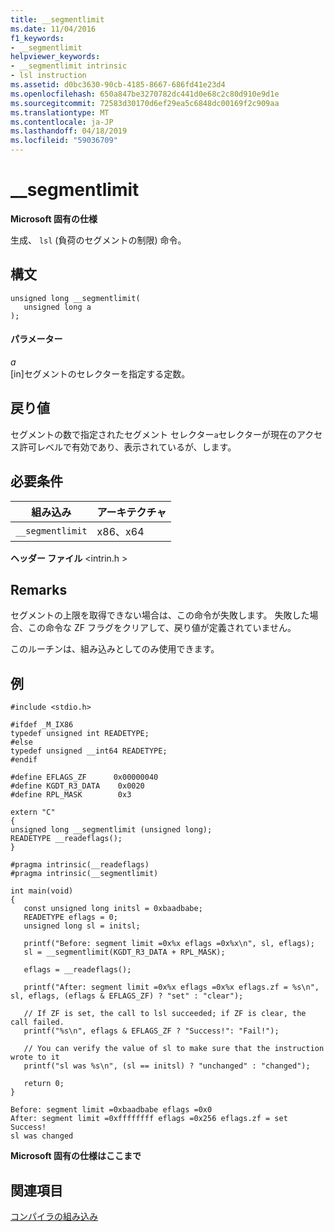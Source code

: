```yaml
---
title: __segmentlimit
ms.date: 11/04/2016
f1_keywords:
- __segmentlimit
helpviewer_keywords:
- __segmentlimit intrinsic
- lsl instruction
ms.assetid: d0bc3630-90cb-4185-8667-686fd41e23d4
ms.openlocfilehash: 650a847be3270782dc441d0e68c2c80d910e9d1e
ms.sourcegitcommit: 72583d30170d6ef29ea5c6848dc00169f2c909aa
ms.translationtype: MT
ms.contentlocale: ja-JP
ms.lasthandoff: 04/18/2019
ms.locfileid: "59036709"
---
```

# <a name="segmentlimit"></a>__segmentlimit

**Microsoft 固有の仕様**

生成、 `lsl` (負荷のセグメントの制限) 命令。

## <a name="syntax"></a>構文

```
unsigned long __segmentlimit(
   unsigned long a
);
```

#### <a name="parameters"></a>パラメーター

*a*<br/>
[in]セグメントのセレクターを指定する定数。

## <a name="return-value"></a>戻り値

セグメントの数で指定されたセグメント セレクター`a`セレクターが現在のアクセス許可レベルで有効であり、表示されているが、します。

## <a name="requirements"></a>必要条件

|組み込み|アーキテクチャ|
|---------------|------------------|
|`__segmentlimit`|x86、x64|

**ヘッダー ファイル** \<intrin.h >

## <a name="remarks"></a>Remarks

セグメントの上限を取得できない場合は、この命令が失敗します。 失敗した場合、この命令な ZF フラグをクリアして、戻り値が定義されていません。

このルーチンは、組み込みとしてのみ使用できます。

## <a name="example"></a>例

```
#include <stdio.h>

#ifdef _M_IX86
typedef unsigned int READETYPE;
#else
typedef unsigned __int64 READETYPE;
#endif

#define EFLAGS_ZF      0x00000040
#define KGDT_R3_DATA    0x0020
#define RPL_MASK        0x3

extern "C"
{
unsigned long __segmentlimit (unsigned long);
READETYPE __readeflags();
}

#pragma intrinsic(__readeflags)
#pragma intrinsic(__segmentlimit)

int main(void)
{
   const unsigned long initsl = 0xbaadbabe;
   READETYPE eflags = 0;
   unsigned long sl = initsl;

   printf("Before: segment limit =0x%x eflags =0x%x\n", sl, eflags);
   sl = __segmentlimit(KGDT_R3_DATA + RPL_MASK);

   eflags = __readeflags();

   printf("After: segment limit =0x%x eflags =0x%x eflags.zf = %s\n", sl, eflags, (eflags & EFLAGS_ZF) ? "set" : "clear");

   // If ZF is set, the call to lsl succeeded; if ZF is clear, the call failed.
   printf("%s\n", eflags & EFLAGS_ZF ? "Success!": "Fail!");

   // You can verify the value of sl to make sure that the instruction wrote to it
   printf("sl was %s\n", (sl == initsl) ? "unchanged" : "changed");

   return 0;
}
```

```Output
Before: segment limit =0xbaadbabe eflags =0x0
After: segment limit =0xffffffff eflags =0x256 eflags.zf = set
Success!
sl was changed
```

**Microsoft 固有の仕様はここまで**

## <a name="see-also"></a>関連項目

[コンパイラの組み込み](../intrinsics/compiler-intrinsics.md)